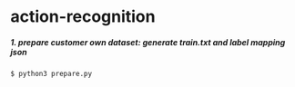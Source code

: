 # action-recognition

##### 1. prepare customer own dataset: generate train.txt and label mapping json

    $ python3 prepare.py

